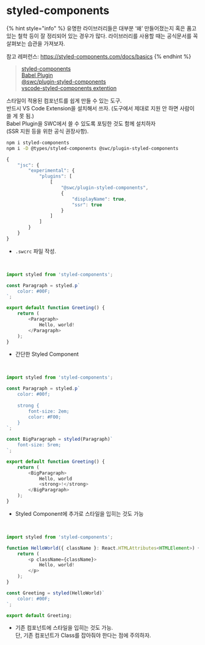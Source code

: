 # styled-components

{% hint style="info" %}
유명한 라이브러리들은 대부분 ‘왜’ 만들어졌는지 혹은 품고 있는 철학 등이 잘 정리되어 있는 경우가 많다. 라이브러리를 사용할 때는 공식문서를 꼭 살펴보는 습관을 가져보자.

참고 레퍼런스: <https://styled-components.com/docs/basics>
{% endhint %}

> [styled-components](https://styled-components.com/)\
> [Babel Plugin](https://styled-components.com/docs/tooling#babel-plugin)\
> [@swc/plugin-styled-components](https://github.com/swc-project/plugins/tree/main/packages/styled-components)\
> [vscode-styled-components extention](https://marketplace.visualstudio.com/items?itemName=styled-components.vscode-styled-components)

스타일이 적용된 컴포넌트를 쉽게 만들 수 있는 도구.\
반드시 VS Code Extension을 설치해서 쓰자. (도구에서 제대로 지원 안 하면 사람이 쓸 게 못 됨.)\
Babel Plugin을 SWC에서 쓸 수 있도록 포팅한 것도 함께 설치하자\
(SSR 지원 등을 위한 공식 권장사항).

```bash
npm i styled-components
npm i -D @types/styled-components @swc/plugin-styled-components
```

```typescript
{
    "jsc": {
        "experimental": {
            "plugins": [
                [
                    "@swc/plugin-styled-components",
                    {
                        "displayName": true,
                        "ssr": true
                    }
                ]
            ]
        }
    }
}
```

- `.swcrc` 파일 작성.
</br>

```typescript
import styled from 'styled-components';

const Paragraph = styled.p`
    color: #00F;
`;

export default function Greeting() {
    return (
        <Paragraph>
            Hello, world!
        </Paragraph>
    );
}
```

- 간단한 Styled Component
</br>

```typescript
import styled from 'styled-components';

const Paragraph = styled.p`
    color: #00f;    
    
    strong {
        font-size: 2em;
        color: #F00;
    }
`;

const BigParagraph = styled(Paragraph)`
    font-size: 5rem;
`;

export default function Greeting() {
    return (
        <BigParagraph>
            Hello, world
            <strong>!</strong>
        </BigParagraph>
    );
}
```

- Styled Component에 추가로 스타일을 입히는 것도 가능
</br>

```typescript
import styled from 'styled-components';

function HelloWorld({ className }: React.HTMLAttributes<HTMLElement>) {
    return (
        <p className={className}>
            Hello, world!
        </p>
    );
}

const Greeting = styled(HelloWorld)`
    color: #00F;
`;

export default Greeting;
```

- 기존 컴포넌트에 스타일을 입히는 것도 가능.\
    단, 기존 컴포넌트가 Class를 잡아줘야 한다는 점에 주의하자.
